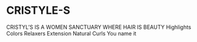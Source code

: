 # CRISTYLE-S
CRISTYL’S IS A WOMEN SANCTUARY WHERE HAIR IS BEAUTY 
Highlights 
Colors 
Relaxers 
Extension 
Natural 
Curls
You name it 
